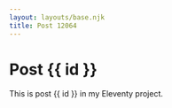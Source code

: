 ```yaml
---
layout: layouts/base.njk
title: Post 12064
---
```


# Post {{ id }}

This is post {{ id }} in my Eleventy project.
